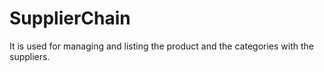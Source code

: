 # SupplierChain
It is used for managing and listing the product and the categories with the suppliers.
